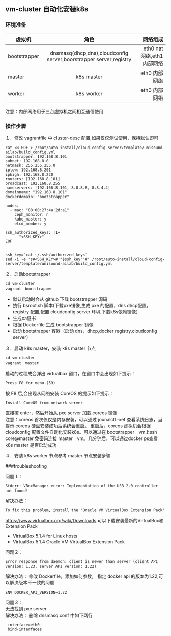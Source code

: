 ## vm-cluster 自动化安装k8s
### 环境准备

| 虚拟机        | 角色       　|网络组成　|
| ------------- |:-------------:| ----:|
| bootstrapper  | dnsmasq(dhcp,dns),cloudconfig server,boorstrapper server,registry|eth0 nat网络,eth1内部网络 |
| master        | k8s master      |eth0 内部网络|
| worker        | k8s worker     |eth0 内部网络|

注意：内部网络用于三台虚拟机之间相互通信使用

### 操作步骤

１．修改 vagrantfile 中 cluster-desc 配置,如果仅仅测试使用，保持默认即可
```
cat << EOF > /root/auto-install/cloud-config-server/template/unisound-ailab/build_config.yml 
bootstrapper: 192.168.8.101
subnet: 192.168.8.0
netmask: 255.255.255.0
iplow: 192.168.8.201
iphigh: 192.168.8.220
routers: [192.168.8.101]
broadcast: 192.168.8.255
nameservers: [192.168.8.101, 8.8.8.8, 8.8.4.4]
domainname: "192.168.8.101"
dockerdomain: "bootstrapper"

nodes:
  - mac: "08:00:27:4a:2d:a1"
    ceph_monitor: n
    kube_master: y
    etcd_member: y

ssh_authorized_keys: |1+
    - "<SSH_KEY>"
EOF


ssh_key=`cat ~/.ssh/authorized_keys` 
sed -i -e 's#<SSH_KEY>#'"$ssh_key"'#' /root/auto-install/cloud-config-server/template/unisound-ailab/build_config.yml

```

２．启动bootstrapper
```
cd vm-cluster
vagrant　bootstrapper
```
* 默认启动时会从 github 下载 bootstrapper 源码
* 执行 bsroot.sh 脚本(下载pxe镜像,生成 pxe 的配置，dns dhcp配置，registry 配置,配置 cloudconfig server 环境,下载k8s依赖镜像）
* 生成ca证书
* 根据 Dockerfile 生成 bootstrapper 镜像
* 启动 bootstrapper 容器（启动 dns，dhcp,docker registry,cloudconfig server）

３．启动 k8s master，安装 k8s master 节点
```
cd vm-cluster
vagrant　master
```
启动的过程成会弹出 virtualbox 窗口，在窗口中会出现如下提示：
```
Press F8 for menu.(59)
```
按 F8 后,会出现从网络安装 CoreOS 的提示如下提示：
```
Install CoreOS from network server
```
直接按 enter，然后开始从 pxe server 加载 coreos 镜像    
注意：coreos 首次仅仅是内存安装，可以通过 jounalctl -xef 查看系统日志，当提示 coreos 硬盘安装成功后系统会重启。
重启后，coreos 虚拟机会根据 cloudconfig 配置文件自动化安装k8s。可以通过在 bootstrapper　vm上ssh core@master 免密码连接 master　vm。几分钟后，可以通过docker ps查看 k8s master 是否启动成功
 
４．安装 k8s worker 节点参考 master 节点安装步骤

###troubleshooting

问题１：
```
Stderr: VBoxManage: error: Implementation of the USB 2.0 controller not found!
```
解决办法：
```
To fix this problem, install the 'Oracle VM VirtualBox Extension Pack'
```
https://www.virtualbox.org/wiki/Downloads 可以下载安装最新的VirtualBox和Extension Pack
* VirtualBox 5.1.4 for Linux hosts
* VirtualBox 5.1.4 Oracle VM VirtualBox Extension Pack

问题２：
```
Error response from daemon: client is newer than server (client API version: 1.23, server API version: 1.22)
```
解决办法：
修改 Dockerfile，添加如何参数,　指定 docker api 的版本为1.22,可以解决版本不一致的问题
```
ENV DOCKER_API_VERSION=1.22
```

问题３：    
无法找到 pxe server    
解决办法：
删除 dnsmasq.conf 中如下两行
```
 interface=eth0
 bind-interfaces
```
